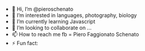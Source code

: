 - 👋 Hi, I’m @pieroschenato
- 👀 I’m interested in languages, photography, biology
- 🌱 I’m currently learning Javascript
- 💞️ I’m looking to collaborate on ...
- 📫 How to reach me fb = Piero Faggionato Schenato
- ⚡ Fun fact: 

<!---
pieroschenato/pieroschenato is a ✨ special ✨ repository because its `README.md` (this file) appears on your GitHub profile.
You can click the Preview link to take a look at your changes.
--->
